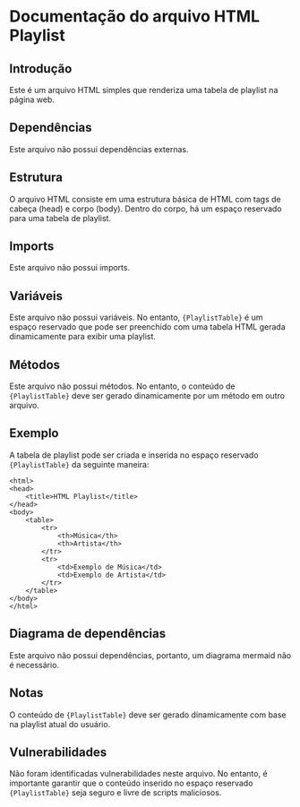 # Documentação do arquivo HTML Playlist

## Introdução

Este é um arquivo HTML simples que renderiza uma tabela de playlist na página web.

## Dependências

Este arquivo não possui dependências externas.

## Estrutura

O arquivo HTML consiste em uma estrutura básica de HTML com tags de cabeça (head) e corpo (body). Dentro do corpo, há um espaço reservado para uma tabela de playlist.

## Imports

Este arquivo não possui imports.

## Variáveis

Este arquivo não possui variáveis. No entanto, `{PlaylistTable}` é um espaço reservado que pode ser preenchido com uma tabela HTML gerada dinamicamente para exibir uma playlist.

## Métodos

Este arquivo não possui métodos. No entanto, o conteúdo de `{PlaylistTable}` deve ser gerado dinamicamente por um método em outro arquivo.

## Exemplo

A tabela de playlist pode ser criada e inserida no espaço reservado `{PlaylistTable}` da seguinte maneira:

```
<html>
<head>
	<title>HTML Playlist</title>
</head>
<body>
	<table>
		<tr>
			<th>Música</th>
			<th>Artista</th>
		</tr>
		<tr>
			<td>Exemplo de Música</td>
			<td>Exemplo de Artista</td>
		</tr>
	</table>
</body>
</html>
```

## Diagrama de dependências

Este arquivo não possui dependências, portanto, um diagrama mermaid não é necessário.

## Notas

O conteúdo de `{PlaylistTable}` deve ser gerado dinamicamente com base na playlist atual do usuário.

## Vulnerabilidades

Não foram identificadas vulnerabilidades neste arquivo. No entanto, é importante garantir que o conteúdo inserido no espaço reservado `{PlaylistTable}` seja seguro e livre de scripts maliciosos.